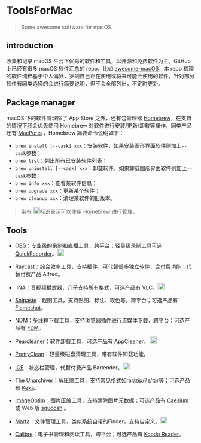 # ToolsForMac

> Some awesome software for macOS.

## introduction

收集和记录 macOS 平台下优秀的软件和工具，以开源和免费软件为主。GitHub 上已经有很多 macOS 软件汇总的 repo，比如 [awesome-macOS](https://github.com/iCHAIT/awesome-macOS)，本 repo 梳理的软件纯粹基于个人偏好，罗列自己正在使用或将来可能会使用的软件，针对部分软件有同类选择的会进行简要说明，但不会全部列出，不定时更新。

## Package manager

macOS 下的软件管理除了 App Store 之外，还有包管理器 [Homebrew](https://brew.sh/)，在支持的情况下我会优先使用 Homebrew 对软件进行安装/更新/卸载等操作，同类产品还有 [MacPorts](https://www.macports.org/index.php) ，Homebrew 简要命令说明如下：

- `brew install [--cask] xxx`：安装软件，如果安装图形界面软件则加上`--cask`参数；
- `brew list`：列出所有已安装软件列表；
- `brew uninstall [--cask] xxx`：卸载软件，如果卸载图形界面软件则加上`--cask`参数；
- `brew info xxx`：查看某软件信息；
- `brew upgrade xxx`：更新某个软件；
- `brew cleanup xxx`：清理某软件的旧版本。

> 带有 <img width = "18" height = "18" src="https://raw.githubusercontent.com/holyshell/ToolsForMac/72231dbe1542e83550656097a8a9463504255b5c/media/homebrew.svg">标识表示可以使用 Homebrew 进行管理。

## Tools

- [OBS](https://obsproject.com/)：专业级的录制和直播工具，跨平台；轻量级录制工具可选 [QuickRecorder](https://github.com/lihaoyun6/QuickRecorder)。<img width = "18" height = "18" src="https://raw.githubusercontent.com/holyshell/ToolsForMac/72231dbe1542e83550656097a8a9463504255b5c/media/homebrew.svg">

- [Raycast](https://www.raycast.com)：综合效率工具，支持插件，可代替很多独立软件，含付费功能；代替付费产品 Alfred。

- [IINA](https://iina.io/)：音视频播放器，几乎支持所有格式，可选产品有 [VLC](https://www.videolan.org/vlc/)。<img width = "18" height = "18" src="https://raw.githubusercontent.com/holyshell/ToolsForMac/72231dbe1542e83550656097a8a9463504255b5c/media/homebrew.svg">

- [Snipaste](https://zh.snipaste.com/)：截图工具，支持贴图、标注、取色等，跨平台；可选产品有 [Flameshot](https://flameshot.org/)。

- [NDM](https://www.neatdownloadmanager.com/index.php/en/)：多线程下载工具，支持浏览器插件进行流媒体下载，跨平台；可选产品有 [FDM](https://www.neatdownloadmanager.com/index.php/en/)。

- [Pearcleaner](https://github.com/alienator88/Pearcleaner)：软件卸载工具，可选产品有 [AppCleaner](https://freemacsoft.net/appcleaner/)。 <img width = "18" height = "18" src="https://raw.githubusercontent.com/holyshell/ToolsForMac/72231dbe1542e83550656097a8a9463504255b5c/media/homebrew.svg">

- [PrettyClean](https://www.prettyclean.cc/zh)：轻量级磁盘清理工具，带有软件卸载功能。
- [ICE](https://icemenubar.app/)：状态栏管理，代替付费产品 Bartender。<img width = "18" height = "18" src="https://raw.githubusercontent.com/holyshell/ToolsForMac/72231dbe1542e83550656097a8a9463504255b5c/media/homebrew.svg">

- [The Unarchiver](https://macpaw.com/the-unarchiver)：解压缩工具，支持常见格式如rar/zip/7z/tar等；可选产品有 [Keka](https://www.keka.io/zh-cn/)。
- [ImageOptim](https://imageoptim.com/mac)：图片压缩工具，支持清除图片元数据；可选产品有 [Caesium](https://saerasoft.com/caesium) 或 Web 版 [squoosh](https://squoosh.app/) 。

- [Marta](https://marta.sh/)：文件管理工具，类似系统自带的Finder，支持自定义。<img width = "18" height = "18" src="https://raw.githubusercontent.com/holyshell/ToolsForMac/72231dbe1542e83550656097a8a9463504255b5c/media/homebrew.svg">
- [Calibre](https://calibre-ebook.com/)：电子书管理和阅读工具，跨平台；可选产品有 [Koodo Reader](https://github.com/koodo-reader/koodo-reader)。
